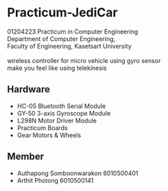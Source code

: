 # Practicum-JediCar
01204223 Practicum in Computer Engineering </br>
Department of Computer Engineering, </br>
Faculty of Engineering, Kasetsart University </br> </br>
wireless controller for micro vehicle using gyro sensor </br>
make you feel like using telekinesis
## Hardware
* HC-05 Bluetooth Serial Module
* GY-50 3-axis Gyroscope Module
* L298N Motor Driver Module
* Practicum Boards
* Gear Motors & Wheels
## Member
- Authapong Somboonwarakon 6010500401
- Arthit Photong 6010500141

